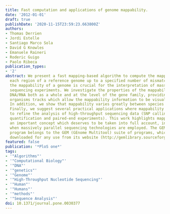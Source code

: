 ```yaml
---
title: Fast computation and applications of genome mappability.
date: '2012-01-01'
draft: true
publishDate: '2020-11-15T23:59:23.663800Z'
authors:
- Thomas Derrien
- Jordi Estelle
- Santiago Marco Sola
- David G Knowles
- Emanuele Raineri
- Roderic Guigo
- Paolo Ribeca
publication_types:
- '2'
abstract: We present a fast mapping-based algorithm to compute the mappability of
  each region of a reference genome up to a specified number of mismatches. Knowing
  the mappability of a genome is crucial for the interpretation of massively parallel
  sequencing experiments. We investigate the properties of the mappability of eukaryotic
  DNA/RNA both as a whole and at the level of the gene family, providing for various
  organisms tracks which allow the mappability information to be visually explored.
  In addition, we show that mappability varies greatly between species and gene classes.
  Finally, we suggest several practical applications where mappability can be used
  to refine the analysis of high-throughput sequencing data (SNP calling, gene expression
  quantification and paired-end experiments). This work highlights mappability as
  an important concept which deserves to be taken into full account, in particular
  when massively parallel sequencing technologies are employed. The GEM mappability
  program belongs to the GEM (GEnome Multitool) suite of programs, which can be freely
  downloaded for any use from its website (http://gemlibrary.sourceforge.net).
featured: false
publication: '*PloS one*'
tags:
- '"Algorithms"'
- '"Computational Biology"'
- '"DNA"'
- '"genetics"'
- '"Genome"'
- '"High-Throughput Nucleotide Sequencing"'
- '"Human"'
- '"Humans"'
- '"methods"'
- '"Sequence Analysis"'
doi: 10.1371/journal.pone.0030377
---
```


